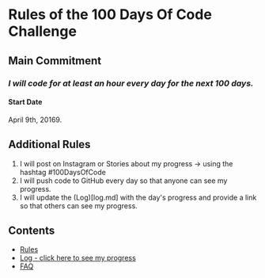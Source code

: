 # Rules of the 100 Days Of Code Challenge

## Main Commitment
### *I will code for at least an hour every day for the next 100 days.*

#### Start Date
April 9th, 20169.

## Additional Rules
1. I will post on Instagram or Stories about my progress -> using the hashtag #100DaysOfCode
2. I will push code to GitHub every day so that anyone can see my progress.
3. I will update the (Log)[log.md] with the day's progress and provide a link so that others can see my progress.


## Contents
* [Rules](https://github.com/t-bilandzic/-100daysofcode/blob/master/Rules.md)
* [Log - click here to see my progress](https://github.com/t-bilandzic/-100daysofcode/blob/master/log.md)
* [FAQ](https://github.com/t-bilandzic/-100daysofcode/blob/master/FAQ.md)
